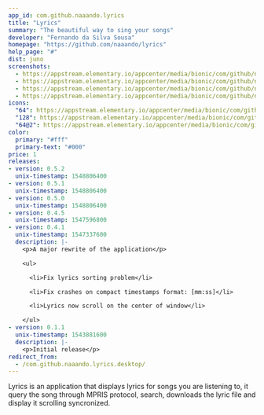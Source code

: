 ```yaml
---
app_id: com.github.naaando.lyrics
title: "Lyrics"
summary: "The beautiful way to sing your songs"
developer: "Fernando da Silva Sousa"
homepage: "https://github.com/naaando/lyrics"
help_page: "#"
dist: juno
screenshots:
  - https://appstream.elementary.io/appcenter/media/bionic/com/github/naaando.lyrics/77317FE141DA1ED38ABA21D048490646/screenshots/image-1_orig.png
  - https://appstream.elementary.io/appcenter/media/bionic/com/github/naaando.lyrics/77317FE141DA1ED38ABA21D048490646/screenshots/image-2_orig.png
  - https://appstream.elementary.io/appcenter/media/bionic/com/github/naaando.lyrics/77317FE141DA1ED38ABA21D048490646/screenshots/image-3_orig.png
  - https://appstream.elementary.io/appcenter/media/bionic/com/github/naaando.lyrics/77317FE141DA1ED38ABA21D048490646/screenshots/image-4_orig.png
icons:
  "64": https://appstream.elementary.io/appcenter/media/bionic/com/github/naaando.lyrics/77317FE141DA1ED38ABA21D048490646/icons/64x64/com.github.naaando.lyrics_com.github.naaando.lyrics.png
  "128": https://appstream.elementary.io/appcenter/media/bionic/com/github/naaando.lyrics/77317FE141DA1ED38ABA21D048490646/icons/128x128/com.github.naaando.lyrics_com.github.naaando.lyrics.png
  "64@2": https://appstream.elementary.io/appcenter/media/bionic/com/github/naaando.lyrics/77317FE141DA1ED38ABA21D048490646/icons/64x64@2/com.github.naaando.lyrics_com.github.naaando.lyrics.png
color:
  primary: "#fff"
  primary-text: "#000"
price: 1
releases:
- version: 0.5.2
  unix-timestamp: 1548806400
- version: 0.5.1
  unix-timestamp: 1548806400
- version: 0.5.0
  unix-timestamp: 1548806400
- version: 0.4.5
  unix-timestamp: 1547596800
- version: 0.4.1
  unix-timestamp: 1547337600
  description: |-
    <p>A major rewrite of the application</p>

    <ul>

      <li>Fix lyrics sorting problem</li>

      <li>Fix crashes on compact timestamps format: [mm:ss]</li>

      <li>Lyrics now scroll on the center of window</li>

    </ul>
- version: 0.1.1
  unix-timestamp: 1543881600
  description: |-
    <p>Initial release</p>
redirect_from:
  - /com.github.naaando.lyrics.desktop/
---
```


<p>Lyrics is an application that displays lyrics for songs you are listening
      to, it query the song through MPRIS protocol, search, downloads the lyric
      file and display it scrolling syncronized.</p>
